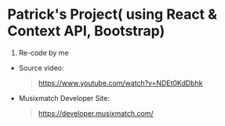 # Patrick's Project( using React & Context API, Bootstrap)

1. Re-code by me

- Source video:
  > https://www.youtube.com/watch?v=NDEt0KdDbhk
- Musixmatch Developer Site:
  > https://developer.musixmatch.com/
